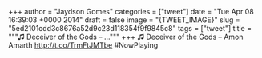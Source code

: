 
+++
author = "Jaydson Gomes"
categories = ["tweet"]
date = "Tue Apr 08 16:39:03 +0000 2014"
draft = false
image = "{TWEET_IMAGE}"
slug = "5ed2101cdd3c8676a52d9c23d118354f9f9845c8"
tags = ["tweet"]
title = """♫ Deceiver of the Gods – ..."""
+++
♫ Deceiver of the Gods – Amon Amarth http://t.co/TrmFtJMTbe #NowPlaying

